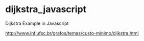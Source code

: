 # dijkstra_javascript
Dijkstra Example in Javascript


http://www.inf.ufsc.br/grafos/temas/custo-minimo/dijkstra.html
